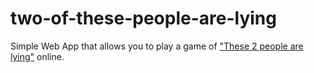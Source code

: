 # two-of-these-people-are-lying
Simple Web App that allows you to play a game  of ["These 2 people are lying"](https://tvtropes.org/pmwiki/pmwiki.php/WebVideo/TwoOfThesePeopleAreLying)  online.
